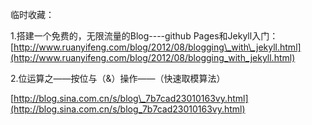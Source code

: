 临时收藏：

1.搭建一个免费的，无限流量的Blog----github Pages和Jekyll入门：[http://www.ruanyifeng.com/blog/2012/08/blogging\_with\_jekyll.html](http://www.ruanyifeng.com/blog/2012/08/blogging_with_jekyll.html)

2.位运算之——按位与（&）操作——（快速取模算法）

[http://blog.sina.com.cn/s/blog\_7b7cad23010163vy.html](http://blog.sina.com.cn/s/blog_7b7cad23010163vy.html)

